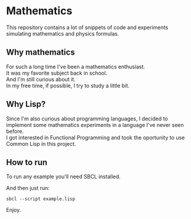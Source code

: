 # Mathematics

This repository contains a lot of snippets of code and experiments simulating mathematics and physics formulas.

## Why mathematics
For such a long time I've been a mathematics enthusiast.  
It was my favorite subject back in school.  
And I'm still curious about it.  
In my free time, if possible, I try to study a little bit.

## Why Lisp?
Since I'm also curious about programming languages, I decided to implement some mathematics experiments in a language I've never seen before.  
I got interested in Functional Programming and took the oportunity to use Common Lisp in this project.

## How to run
To run any example you'll need SBCL installed.

And then just run:

```
sbcl --script example.lisp
```

Enjoy.
